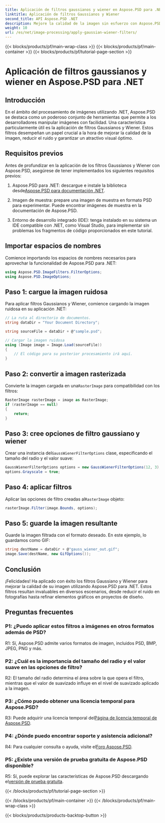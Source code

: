```yaml
---
title: Aplicación de filtros gaussianos y wiener en Aspose.PSD para .NET
linktitle: Aplicación de filtros Gaussianos y Wiener
second_title: API Aspose.PSD .NET
description: Mejore la calidad de la imagen sin esfuerzo con Aspose.PSD para .NET. Aplique filtros Gaussianos y Wiener para reducir el ruido y lograr un atractivo visual óptimo.
weight: 10
url: /es/net/image-processing/apply-gaussian-wiener-filters/
---
```


{{< blocks/products/pf/main-wrap-class >}}
{{< blocks/products/pf/main-container >}}
{{< blocks/products/pf/tutorial-page-section >}}

# Aplicación de filtros gaussianos y wiener en Aspose.PSD para .NET

## Introducción

En el ámbito del procesamiento de imágenes utilizando .NET, Aspose.PSD se destaca como un poderoso conjunto de herramientas que permite a los desarrolladores manipular imágenes con facilidad. Una característica particularmente útil es la aplicación de filtros Gaussianos y Wiener. Estos filtros desempeñan un papel crucial a la hora de mejorar la calidad de la imagen, reducir el ruido y garantizar un atractivo visual óptimo.

## Requisitos previos

Antes de profundizar en la aplicación de los filtros Gaussianos y Wiener con Aspose.PSD, asegúrese de tener implementados los siguientes requisitos previos:

1. Aspose.PSD para .NET: descargue e instale la biblioteca desde[Aspose.PSD para documentación .NET](https://reference.aspose.com/psd/net/).

2. Imagen de muestra: prepare una imagen de muestra en formato PSD para experimentar. Puede encontrar imágenes de muestra en la documentación de Aspose.PSD.

3. Entorno de desarrollo integrado (IDE): tenga instalado en su sistema un IDE compatible con .NET, como Visual Studio, para implementar sin problemas los fragmentos de código proporcionados en este tutorial.

## Importar espacios de nombres

Comience importando los espacios de nombres necesarios para aprovechar la funcionalidad de Aspose.PSD para .NET:

```csharp
using Aspose.PSD.ImageFilters.FilterOptions;
using Aspose.PSD.ImageOptions;
```

## Paso 1: cargue la imagen ruidosa

Para aplicar filtros Gaussianos y Wiener, comience cargando la imagen ruidosa en su aplicación .NET:

```csharp
// La ruta al directorio de documentos.
string dataDir = "Your Document Directory";

string sourceFile = dataDir + @"sample.psd";

// Cargar la imagen ruidosa
using (Image image = Image.Load(sourceFile))
{
    // El código para su posterior procesamiento irá aquí.
}
```

## Paso 2: convertir a imagen rasterizada

 Convierte la imagen cargada en una`RasterImage` para compatibilidad con los filtros:

```csharp
RasterImage rasterImage = image as RasterImage;
if (rasterImage == null)
{
    return;
}
```

## Paso 3: cree opciones de filtro gaussiano y wiener

 Crear una instancia del`GaussWienerFilterOptions` clase, especificando el tamaño del radio y el valor suave:

```csharp
GaussWienerFilterOptions options = new GaussWienerFilterOptions(12, 3);
options.Grayscale = true;
```

## Paso 4: aplicar filtros

 Aplicar las opciones de filtro creadas al`RasterImage` objeto:

```csharp
rasterImage.Filter(image.Bounds, options);
```

## Paso 5: guarde la imagen resultante

Guarde la imagen filtrada con el formato deseado. En este ejemplo, lo guardamos como GIF:

```csharp
string destName = dataDir + @"gauss_wiener_out.gif";
image.Save(destName, new GifOptions());
```

## Conclusión

¡Felicidades! Ha aplicado con éxito los filtros Gaussiano y Wiener para mejorar la calidad de su imagen utilizando Aspose.PSD para .NET. Estos filtros resultan invaluables en diversos escenarios, desde reducir el ruido en fotografías hasta refinar elementos gráficos en proyectos de diseño.

## Preguntas frecuentes

### P1: ¿Puedo aplicar estos filtros a imágenes en otros formatos además de PSD?

R1: Sí, Aspose.PSD admite varios formatos de imagen, incluidos PSD, BMP, JPEG, PNG y más.

### P2: ¿Cuál es la importancia del tamaño del radio y el valor suave en las opciones de filtro?

R2: El tamaño del radio determina el área sobre la que opera el filtro, mientras que el valor de suavizado influye en el nivel de suavizado aplicado a la imagen.

### P3: ¿Cómo puedo obtener una licencia temporal para Aspose.PSD?

 R3: Puede adquirir una licencia temporal del[Página de licencia temporal de Aspose.PSD](https://purchase.aspose.com/temporary-license/).

### P4: ¿Dónde puedo encontrar soporte y asistencia adicional?

 R4: Para cualquier consulta o ayuda, visite el[Foro Aspose.PSD](https://forum.aspose.com/c/psd/34).

### P5: ¿Existe una versión de prueba gratuita de Aspose.PSD disponible?

 R5: Sí, puede explorar las características de Aspose.PSD descargando el[versión de prueba gratuita](https://releases.aspose.com/).

{{< /blocks/products/pf/tutorial-page-section >}}

{{< /blocks/products/pf/main-container >}}
{{< /blocks/products/pf/main-wrap-class >}}

{{< blocks/products/products-backtop-button >}}
